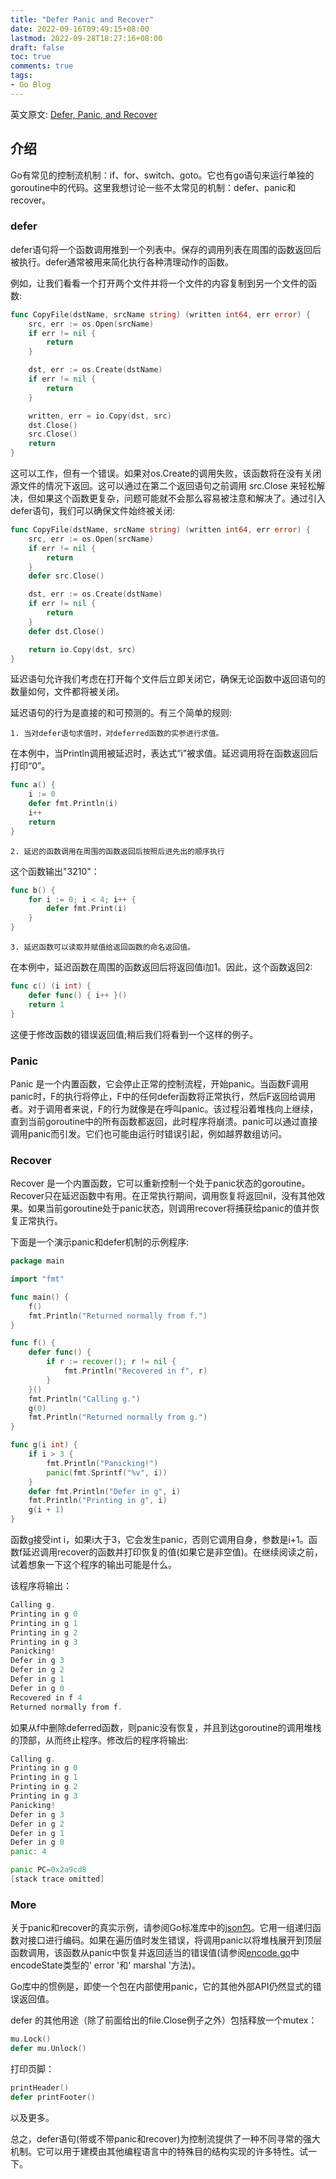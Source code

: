 ```yaml
---
title: "Defer Panic and Recover"
date: 2022-09-16T09:49:15+08:00
lastmod: 2022-09-28T18:27:16+08:00
draft: false
toc: true
comments: true
tags:
- Go Blog
---
```


英文原文: [Defer, Panic, and Recover](https://go.dev/blog/defer-panic-and-recover)

## 介绍
Go有常见的控制流机制：if、for、switch、goto。它也有go语句来运行单独的goroutine中的代码。这里我想讨论一些不太常见的机制：defer、panic和recover。

### defer
defer语句将一个函数调用推到一个列表中。保存的调用列表在周围的函数返回后被执行。defer通常被用来简化执行各种清理动作的函数。

例如，让我们看看一个打开两个文件并将一个文件的内容复制到另一个文件的函数:
```go
func CopyFile(dstName, srcName string) (written int64, err error) {
    src, err := os.Open(srcName)
    if err != nil {
        return
    }

    dst, err := os.Create(dstName)
    if err != nil {
        return
    }

    written, err = io.Copy(dst, src)
    dst.Close()
    src.Close()
    return
}
```

这可以工作，但有一个错误。如果对os.Create的调用失败，该函数将在没有关闭源文件的情况下返回。这可以通过在第二个返回语句之前调用 src.Close 来轻松解决，但如果这个函数更复杂，问题可能就不会那么容易被注意和解决了。通过引入defer语句，我们可以确保文件始终被关闭:
```go
func CopyFile(dstName, srcName string) (written int64, err error) {
    src, err := os.Open(srcName)
    if err != nil {
        return
    }
    defer src.Close()

    dst, err := os.Create(dstName)
    if err != nil {
        return
    }
    defer dst.Close()

    return io.Copy(dst, src)
}
```

延迟语句允许我们考虑在打开每个文件后立即关闭它，确保无论函数中返回语句的数量如何，文件都将被关闭。

延迟语句的行为是直接的和可预测的。有三个简单的规则:

    1. 当对defer语句求值时，对deferred函数的实参进行求值。

在本例中，当Println调用被延迟时，表达式“i”被求值。延迟调用将在函数返回后打印“0”。
```go
func a() {
    i := 0
    defer fmt.Println(i)
    i++
    return
}
```

    2. 延迟的函数调用在周围的函数返回后按照后进先出的顺序执行

这个函数输出"3210"：
```go
func b() {
    for i := 0; i < 4; i++ {
        defer fmt.Print(i)
    }
}
```    

    3. 延迟函数可以读取并赋值给返回函数的命名返回值。

在本例中，延迟函数在周围的函数返回后将返回值i加1。因此，这个函数返回2:
```go
func c() (i int) {
    defer func() { i++ }()
    return 1
}
```    

这便于修改函数的错误返回值;稍后我们将看到一个这样的例子。

### Panic
Panic 是一个内置函数，它会停止正常的控制流程，开始panic。当函数F调用panic时，F的执行将停止，F中的任何defer函数将正常执行，然后F返回给调用者。对于调用者来说，F的行为就像是在呼叫panic。该过程沿着堆栈向上继续，直到当前goroutine中的所有函数都返回，此时程序将崩溃。panic可以通过直接调用panic而引发。它们也可能由运行时错误引起，例如越界数组访问。

### Recover
Recover 是一个内置函数，它可以重新控制一个处于panic状态的goroutine。Recover只在延迟函数中有用。在正常执行期间，调用恢复将返回nil，没有其他效果。如果当前goroutine处于panic状态，则调用recover将捕获给panic的值并恢复正常执行。

下面是一个演示panic和defer机制的示例程序:
```go
package main

import "fmt"

func main() {
    f()
    fmt.Println("Returned normally from f.")
}

func f() {
    defer func() {
        if r := recover(); r != nil {
            fmt.Println("Recovered in f", r)
        }
    }()
    fmt.Println("Calling g.")
    g(0)
    fmt.Println("Returned normally from g.")
}

func g(i int) {
    if i > 3 {
        fmt.Println("Panicking!")
        panic(fmt.Sprintf("%v", i))
    }
    defer fmt.Println("Defer in g", i)
    fmt.Println("Printing in g", i)
    g(i + 1)
}
```

函数g接受int i，如果i大于3，它会发生panic，否则它调用自身，参数是i+1。函数f延迟调用recover的函数并打印恢复的值(如果它是非空值)。在继续阅读之前，试着想象一下这个程序的输出可能是什么。

该程序将输出：
```go
Calling g.
Printing in g 0
Printing in g 1
Printing in g 2
Printing in g 3
Panicking!
Defer in g 3
Defer in g 2
Defer in g 1
Defer in g 0
Recovered in f 4
Returned normally from f.
```

如果从f中删除deferred函数，则panic没有恢复，并且到达goroutine的调用堆栈的顶部，从而终止程序。修改后的程序将输出:
```go
Calling g.
Printing in g 0
Printing in g 1
Printing in g 2
Printing in g 3
Panicking!
Defer in g 3
Defer in g 2
Defer in g 1
Defer in g 0
panic: 4

panic PC=0x2a9cd8
[stack trace omitted]
```
### More

关于panic和recover的真实示例，请参阅Go标准库中的[json包](https://go.dev/pkg/encoding/json/)。它用一组递归函数对接口进行编码。如果在遍历值时发生错误，将调用panic以将堆栈展开到顶层函数调用，该函数从panic中恢复并返回适当的错误值(请参阅[encode.go](https://go.dev/src/pkg/encoding/json/encode.go)中encodeState类型的' error '和' marshal '方法)。

Go库中的惯例是，即使一个包在内部使用panic，它的其他外部API仍然显式的错误返回值。

defer 的其他用途（除了前面给出的file.Close例子之外）包括释放一个mutex：
```go
mu.Lock()
defer mu.Unlock()
```

打印页脚：
```go
printHeader()
defer printFooter()
```
以及更多。

总之，defer语句(带或不带panic和recover)为控制流提供了一种不同寻常的强大机制。它可以用于建模由其他编程语言中的特殊目的结构实现的许多特性。试一下。

